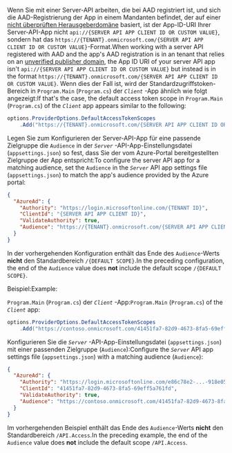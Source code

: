 <span data-ttu-id="aec2d-101">Wenn Sie mit einer Server-API arbeiten, die bei AAD registriert ist, und sich die AAD-Registrierung der App in einem Mandanten befindet, der auf einer [nicht überprüften Herausgeberdomäne](/azure/active-directory/develop/howto-configure-publisher-domain) basiert, ist der App-ID-URI Ihrer Server-API-App nicht `api://{SERVER API APP CLIENT ID OR CUSTOM VALUE}`, sondern hat das `https://{TENANT}.onmicrosoft.com/{SERVER API APP CLIENT ID OR CUSTOM VALUE}`-Format.</span><span class="sxs-lookup"><span data-stu-id="aec2d-101">When working with a server API registered with AAD and the app's AAD registration is in an tenant that relies on an [unverified publisher domain](/azure/active-directory/develop/howto-configure-publisher-domain), the App ID URI of your server API app isn't `api://{SERVER API APP CLIENT ID OR CUSTOM VALUE}` but instead is in the format `https://{TENANT}.onmicrosoft.com/{SERVER API APP CLIENT ID OR CUSTOM VALUE}`.</span></span> <span data-ttu-id="aec2d-102">Wenn dies der Fall ist, wird der Standardzugriffstoken-Bereich in `Program.Main` (`Program.cs`) der *`Client`* -App ähnlich wie folgt angezeigt:</span><span class="sxs-lookup"><span data-stu-id="aec2d-102">If that's the case, the default access token scope in `Program.Main` (`Program.cs`) of the *`Client`* app appears similar to the following:</span></span>

```csharp
options.ProviderOptions.DefaultAccessTokenScopes
    .Add("https://{TENANT}.onmicrosoft.com/{SERVER API APP CLIENT ID OR CUSTOM VALUE}/{DEFAULT SCOPE}");
```

<span data-ttu-id="aec2d-103">Legen Sie zum Konfigurieren der Server-API-App für eine passende Zielgruppe die `Audience` in der *`Server`* -API-App-Einstellungsdatei (`appsettings.json`) so fest, dass Sie der vom Azure-Portal bereitgestellten Zielgruppe der App entspricht:</span><span class="sxs-lookup"><span data-stu-id="aec2d-103">To configure the server API app for a matching audience, set the `Audience` in the *`Server`* API app settings file (`appsettings.json`) to match the app's audience provided by the Azure portal:</span></span>

```json
{
  "AzureAd": {
    "Authority": "https://login.microsoftonline.com/{TENANT ID}",
    "ClientId": "{SERVER API APP CLIENT ID}",
    "ValidateAuthority": true,
    "Audience": "https://{TENANT}.onmicrosoft.com/{SERVER API APP CLIENT ID OR CUSTOM VALUE}"
  }
}
```

<span data-ttu-id="aec2d-104">In der vorhergehenden Konfiguration enthält das Ende des `Audience`-Werts **nicht** den Standardbereich `/{DEFAULT SCOPE}`.</span><span class="sxs-lookup"><span data-stu-id="aec2d-104">In the preceding configuration, the end of the `Audience` value does **not** include the default scope `/{DEFAULT SCOPE}`.</span></span>

<span data-ttu-id="aec2d-105">Beispiel:</span><span class="sxs-lookup"><span data-stu-id="aec2d-105">Example:</span></span>

<span data-ttu-id="aec2d-106">`Program.Main` (`Program.cs`) der *`Client`* -App:</span><span class="sxs-lookup"><span data-stu-id="aec2d-106">`Program.Main` (`Program.cs`) of the *`Client`* app:</span></span>

```csharp
options.ProviderOptions.DefaultAccessTokenScopes
    .Add("https://contoso.onmicrosoft.com/41451fa7-82d9-4673-8fa5-69eff5a761fd/API.Access");
```

<span data-ttu-id="aec2d-107">Konfigurieren Sie die *`Server`* -API-App-Einstellungsdatei (`appsettings.json`) mit einer passenden Zielgruppe (`Audience`):</span><span class="sxs-lookup"><span data-stu-id="aec2d-107">Configure the *`Server`* API app settings file (`appsettings.json`) with a matching audience (`Audience`):</span></span>

```json
{
  "AzureAd": {
    "Authority": "https://login.microsoftonline.com/e86c78e2-...-918e0565a45e",
    "ClientId": "41451fa7-82d9-4673-8fa5-69eff5a761fd",
    "ValidateAuthority": true,
    "Audience": "https://contoso.onmicrosoft.com/41451fa7-82d9-4673-8fa5-69eff5a761fd"
  }
}
```

<span data-ttu-id="aec2d-108">Im vorhergehenden Beispiel enthält das Ende des `Audience`-Werts **nicht** den Standardbereich `/API.Access`.</span><span class="sxs-lookup"><span data-stu-id="aec2d-108">In the preceding example, the end of the `Audience` value does **not** include the default scope `/API.Access`.</span></span>
